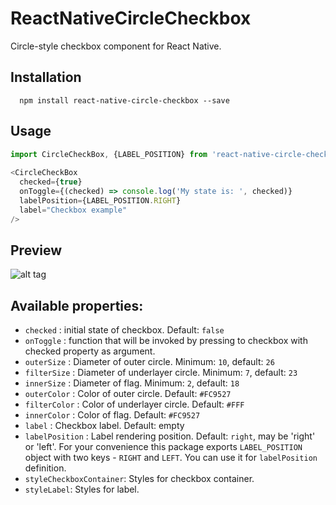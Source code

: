  ReactNativeCircleCheckbox
=========

Circle-style checkbox component for React Native.

## Installation
```
  npm install react-native-circle-checkbox --save
```
## Usage

```js
import CircleCheckBox, {LABEL_POSITION} from 'react-native-circle-checkbox';  
   
<CircleCheckBox
  checked={true}
  onToggle={(checked) => console.log('My state is: ', checked)}
  labelPosition={LABEL_POSITION.RIGHT}
  label="Checkbox example"
/>
```

## Preview
    
![alt tag](https://i.imgur.com/eWLb0Cp.gif "Preview")

## Available properties:

- `checked` : initial state of checkbox. Default: `false`
- `onToggle` : function that will be invoked by pressing to checkbox with checked property as argument.
- `outerSize` : Diameter of outer circle. Minimum: `10`, default: `26`
- `filterSize` : Diameter of underlayer circle. Minimum: `7`, default: `23`
- `innerSize` : Diameter of flag. Minimum: `2`, default: `18`
- `outerColor` : Color of outer circle. Default: `#FC9527`
- `filterColor` : Color of underlayer circle. Default: `#FFF`
- `innerColor` : Color of flag. Default: `#FC9527`
- `label` : Checkbox label. Default: empty
- `labelPosition` : Label rendering position. Default: `right`, may be 'right' or 'left'. For your convenience this package exports `LABEL_POSITION` object with two keys - `RIGHT` and `LEFT`. You can use it for `labelPosition` definition.
- `styleCheckboxContainer`: Styles for checkbox container.
- `styleLabel`: Styles for label.
